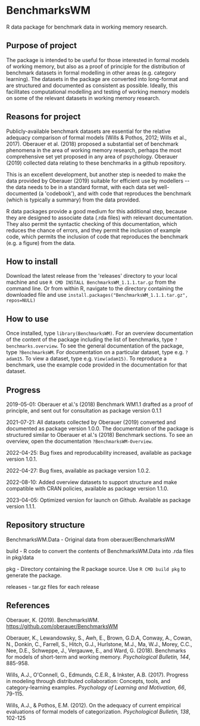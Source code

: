 # BenchmarksWM

R data package for benchmark data in working memory research. 

## Purpose of project

The package is intended to be useful for those interested in formal models of working memory, but also as a proof of principle for the distribution of benchmark datasets in formal modelling in other areas (e.g. category learning). The datasets in the package are converted into long-format and are structured and documented as consistent as possible. Ideally, this facilitates computational modelling and testing of working memory models on some of the relevant datasets in working memory research.

## Reasons for project

Publicly-available benchmark datasets are essential for the relative adequacy comparison of formal models (Wills & Pothos, 2012; Wills et al., 2017). Oberauer et al. (2018) proposed a substantial set of benchmark phenomena in the area of working memory research, perhaps the most comprehensive set yet proposed in any area of psychology. Oberauer (2019) collected data relating to these benchmarks in a github repository. 

This is an excellent development, but another step is needed to make the data provided by Oberauer (2019) suitable for efficient use by modellers -- the data needs to be in a standard format, with each data set well-documented (a 'codebook'), and with code that reproduces the benchmark (which is typically a summary) from the data provided.

R data packages provide a good medium for this additional step, because they are designed to associate data (.rda files) with relevant documentation. They also permit the syntactic checking of this documentation, which reduces the chance of errors, and they permit the inclusion of example code, which permits the inclusion of code that reproduces the benchmark (e.g. a figure) from the data.

## How to install

Download the latest release from the 'releases' directory to your local machine and use `R CMD INSTALL BenchmarksWM_1.1.1.tar.gz` from the command line. Or from within R, navigate to the directory containing the downloaded file and use `install.packages("BenchmarksWM_1.1.1.tar.gz", repos=NULL)`

## How to use
Once installed, type `library(BenchmarksWM)`. For an overview documentation of the content of the package including the list of benchmarks, type `?benchmarks.overview`. To see the general documentation of the package, type `?BenchmarksWM`. For documentation on a particular dataset, type e.g. `?adam15`. To view a dataset, type e.g. `View(adam15)`. To reproduce a benchmark, use the example code provided in the documentation for that dataset.

## Progress

2019-05-01: Oberauer et al.'s (2018) Benchmark WM1.1 drafted as a proof of principle, and sent out for consultation as package version 0.1.1 

2021-07-21: All datasets collected by Oberauer (2019) converted and documented as package version 1.0.0. The documentation of the package is structured similar to Oberauer et al.'s (2018) Benchmark sections. To see an overview, open the documentation `?BenchmarksWM-Overview`.

2022-04-25: Bug fixes and reproducability increased, available as package version 1.0.1. 

2022-04-27: Bug fixes, available as package version 1.0.2.

2022-08-10: Added overview datasets to support structure and make compatible with CRAN policies, available as package version 1.1.0.

2023-04-05: Optimized version for launch on Github. Available as package version 1.1.1.

## Repository structure

BenchmarksWM.Data - Original data from oberauer/BenchmarksWM

build - R code to convert the contents of BenchmarksWM.Data into .rda files in pkg/data

pkg - Directory containing the R package source. Use `R CMD build pkg` to generate the package.

releases - tar.gz files for each release

## References

Oberauer, K. (2019). BenchmarksWM. https://github.com/oberauer/BenchmarksWM

Oberauer, K., Lewandowsky, S., Awh, E., Brown, G.D.A, Conway, A., Cowan, N., Donkin, C., Farrell, S., Hitch, G.J., Hurlstone, M.J., Ma, W.J., Morey, C.C., Nee, D.E., Schweppe, J., Vergauwe, E., and Ward, G. (2018). Benchmarks for models of short-term and working memory. _Psychological Bulletin, 144_, 885-958.

Wills, A.J., O'Connell, G., Edmunds, C.E.R., & Inkster, A.B. (2017). Progress in modeling through distributed collaboration: Concepts, tools, and category-learning examples. _Psychology of Learning and Motivation, 66_, 79-115.

Wills, A.J., & Pothos, E.M. (2012). On the adequacy of current empirical evaluations of formal models of categorization. _Psychological Bulletin, 138_, 102-125
